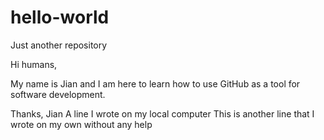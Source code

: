 # hello-world
Just another repository

Hi humans,

My name is Jian and I am here to learn how to use GitHub as a tool for software development. 


Thanks,
Jian
A line I wrote on my local computer
This is another line that I wrote on my own without any help
